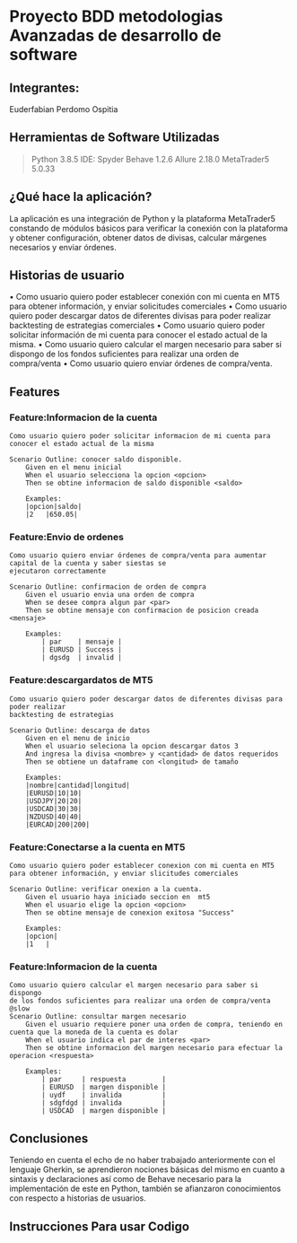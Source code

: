 # Proyecto BDD metodologias Avanzadas de desarrollo de software
## Integrantes:
Euderfabian Perdomo Ospitia

## Herramientas de Software Utilizadas
> Python 3.8.5
> IDE:  Spyder 
> Behave 1.2.6
> Allure 2.18.0
> MetaTrader5 5.0.33

## ¿Qué hace la aplicación?
La aplicación es una integración de Python y la plataforma MetaTrader5 constando de módulos básicos para verificar la conexión con la plataforma y obtener configuración, obtener datos de divisas, calcular márgenes necesarios y enviar órdenes. 
## Historias de usuario

•	Como usuario quiero poder establecer conexión con mi cuenta en MT5 para obtener información, y enviar solicitudes comerciales
•	Como usuario quiero poder descargar datos de diferentes divisas para poder realizar backtesting de estrategias comerciales
•	Como usuario quiero poder solicitar información de mi cuenta para conocer el estado actual de la misma.
•	Como usuario quiero calcular el margen necesario para saber si dispongo de los fondos suficientes para realizar una orden de compra/venta
•	Como usuario quiero enviar órdenes de compra/venta.


## Features

### Feature:Informacion de la cuenta
    Como usuario quiero poder solicitar informacion de mi cuenta para conocer el estado actual de la misma
    
    Scenario Outline: conocer saldo disponible.
        Given en el menu inicial
        When el usuario selecciona la opcion <opcion>
        Then se obtine informacion de saldo disponible <saldo>

        Examples:
        |opcion|saldo|
        |2   |650.05|
 ### Feature:Envio de ordenes
    Como usuario quiero enviar órdenes de compra/venta para aumentar capital de la cuenta y saber siestas se
    ejecutaron correctamente

    Scenario Outline: confirmacion de orden de compra
        Given el usuario envia una orden de compra
        When se desee compra algun par <par>
        Then se obtine mensaje con confirmacion de posicion creada <mensaje>

        Examples:
            | par    | mensaje |
            | EURUSD | Success |
            | dgsdg  | invalid |
 ### Feature:descargardatos de MT5
    Como usuario quiero poder descargar datos de diferentes divisas para poder realizar 
    backtesting de estrategias
    
    Scenario Outline: descarga de datos
        Given en el menu de inicio
        When el usuario seleciona la opcion descargar datos 3
        And ingresa la divisa <nombre> y <cantidad> de datos requeridos
        Then se obtiene un dataframe con <longitud> de tamaño
        
        Examples:
        |nombre|cantidad|longitud|
        |EURUSD|10|10|
        |USDJPY|20|20|
        |USDCAD|30|30|
        |NZDUSD|40|40|
        |EURCAD|200|200|
        
 ### Feature:Conectarse a la cuenta en MT5
    Como usuario quiero poder establecer conexion con mi cuenta en MT5 
    para obtener información, y enviar slicitudes comerciales
    
    Scenario Outline: verificar onexion a la cuenta.
        Given el usuario haya iniciado seccion en  mt5
        When el usuario elige la opcion <opcion>
        Then se obtine mensaje de conexion exitosa "Success"

        Examples:
        |opcion|
        |1   |
 ### Feature:Informacion de la cuenta
    Como usuario quiero calcular el margen necesario para saber si dispongo
    de los fondos suficientes para realizar una orden de compra/venta
    @slow
    Scenario Outline: consultar margen necesario
        Given el usuario requiere poner una orden de compra, teniendo en cuenta que la moneda de la cuenta es dolar
        When el usuario indica el par de interes <par>
        Then se obtine informacion del margen necesario para efectuar la operacion <respuesta>

        Examples:
            | par     | respuesta         |
            | EURUSD  | margen disponible |
            | uydf    | invalida          |
            | sdgfdgd | invalida          |
            | USDCAD  | margen disponible |

## Conclusiones
Teniendo en cuenta el echo de no haber trabajado anteriormente con el lenguaje Gherkin, se aprendieron nociones básicas del mismo en cuanto a sintaxis y declaraciones así como de Behave necesario para la implementación de este  en Python, también se afianzaron conocimientos con respecto a historias de usuarios.

## Instrucciones Para usar Codigo
